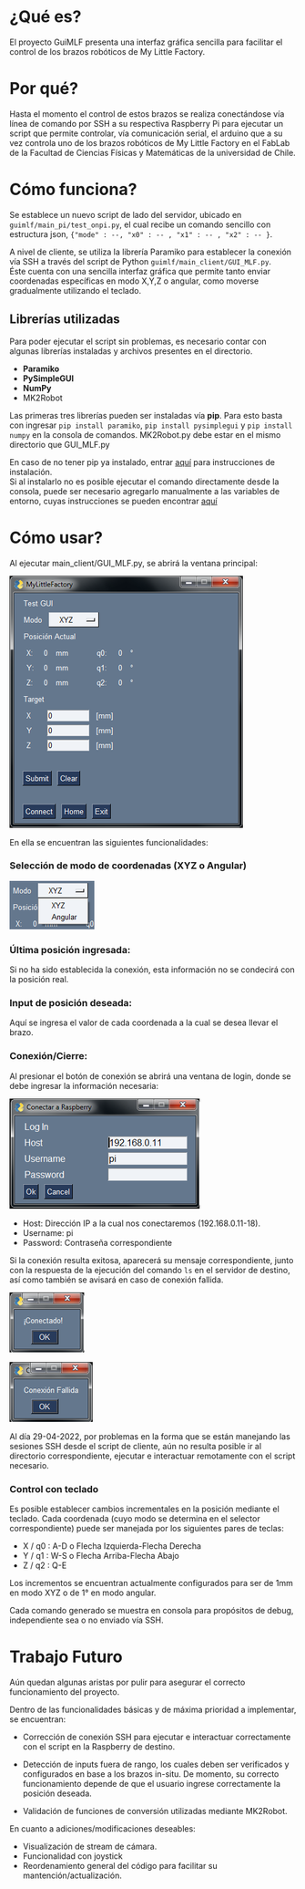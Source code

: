 # ¿Qué es?

El proyecto GuiMLF presenta una interfaz gráfica sencilla para facilitar el control de los brazos robóticos de My Little Factory. 

# Por qué?
Hasta el momento el control de estos brazos se realiza conectándose vía línea de comando por SSH a su respectiva Raspberry Pi para ejecutar un script que permite controlar, vía comunicación serial, el arduino que a su vez controla uno de los brazos robóticos de My Little Factory en el FabLab de la Facultad de Ciencias Físicas y Matemáticas de la universidad de Chile.

# Cómo funciona?
Se establece un nuevo script de lado del servidor, ubicado en `guimlf/main_pi/test_onpi.py`, el cual recibe un comando sencillo con estructura json, `{"mode" : --, "x0" : -- , "x1" : -- , "x2" : -- }`.

A nivel de cliente, se utiliza la librería Paramiko para establecer la conexión vía SSH a través del script de Python `guimlf/main_client/GUI_MLF.py`.  
Éste cuenta con una sencilla interfaz gráfica que permite tanto enviar coordenadas específicas en modo X,Y,Z o angular, como moverse gradualmente utilizando el teclado.

## Librerías utilizadas

Para poder ejecutar el script sin problemas, es necesario contar con algunas librerías instaladas y archivos presentes en el directorio.

- **Paramiko**
- **PySimpleGUI**
- **NumPy**
- MK2Robot

Las primeras tres librerías pueden ser instaladas vía **pip**. Para esto basta con ingresar `pip install paramiko`, `pip install pysimplegui` y `pip install numpy` en la consola de comandos. MK2Robot.py debe estar en el mismo directorio que GUI_MLF.py

En caso de no tener pip ya instalado, entrar [aquí](https://pip.pypa.io/en/stable/installation/) para instrucciones de instalación.  
Si al instalarlo no es posible ejecutar el comando directamente desde la consola, puede ser necesario agregarlo manualmente a las variables de entorno, cuyas instrucciones se pueden encontrar [aquí](https://medium.com/swlh/solved-windows-pip-command-not-found-or-pip-is-not-recognized-as-an-internal-or-external-command-dd34f8b2938f)

# Cómo usar?

Al ejecutar main_client/GUI_MLF.py, se abrirá la ventana principal:

![mainwindow][mainwindow]

[mainwindow]: img/main.PNG

En ella se encuentran las siguientes funcionalidades:

### **Selección de modo de coordenadas (XYZ o Angular)** 
    
![mode][mode]

[mode]: img/modo.png

### **Última posición ingresada:** 
Si no ha sido establecida la conexión, esta información no se condecirá con la posición real.

### **Input de posición deseada:**
Aquí se ingresa el valor de cada coordenada a la cual se desea llevar el brazo.
### **Conexión/Cierre:**

Al presionar el botón de conexión se abrirá una ventana de login, donde se debe ingresar la información necesaria:

![connect][connect]

[connect]: img/login.PNG

- Host: Dirección IP a la cual nos conectaremos (192.168.0.11-18).
- Username: pi
- Password: Contraseña correspondiente

Si la conexión resulta exitosa, aparecerá su mensaje correspondiente, junto con la respuesta de la ejecución del comando `ls` en el servidor de destino, así como también se avisará en caso de conexión fallida.

![success][success]

[success]: img/exitosa.PNG

![fail][fail]

[fail]: img/fallida.PNG

Al día 29-04-2022, por problemas en la forma que se están manejando las sesiones SSH desde el script de cliente, aún no resulta posible ir al directorio correspondiente, ejecutar e interactuar remotamente con el script necesario.

### **Control con teclado**

Es posible establecer cambios incrementales en la posición mediante el teclado. Cada coordenada (cuyo modo se determina en el selector correspondiente) puede ser manejada por los siguientes pares de teclas:

- X / q0 : A-D o Flecha Izquierda-Flecha Derecha
- Y / q1 : W-S o Flecha Arriba-Flecha Abajo
- Z / q2 : Q-E

Los incrementos se encuentran actualmente configurados para ser de 1mm en modo XYZ o de 1° en modo angular.

Cada comando generado se muestra en consola para propósitos de debug, independiente sea o no enviado vía SSH.

# Trabajo Futuro

Aún quedan algunas aristas por pulir para asegurar el correcto funcionamiento del proyecto.

Dentro de las funcionalidades básicas y de máxima prioridad a implementar, se encuentran:

- Corrección de conexión SSH para ejecutar e interactuar correctamente con el script en la Raspberry de destino.

- Detección de inputs fuera de rango, los cuales deben ser verificados y configurados en base a los brazos in-situ. De momento, su correcto funcionamiento depende de que el usuario ingrese correctamente la posición deseada.

- Validación de funciones de conversión utilizadas mediante MK2Robot.

En cuanto a adiciones/modificaciones deseables:

- Visualización de stream de cámara.
- Funcionalidad con joystick
- Reordenamiento general del código para facilitar su mantención/actualización.


